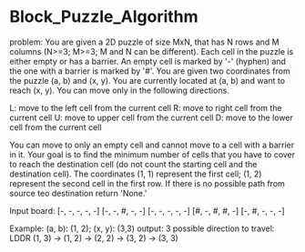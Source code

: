 # Block_Puzzle_Algorithm

problem: You are given a 2D puzzle of size MxN, that has N rows and M columns (N>=3; M>=3; M and N can be different). Each cell in the puzzle is either
empty or has a barrier. An empty cell is marked by '-' (hyphen) and the one with a barrier is marked by '#'. You are given two coordinates from the puzzle (a, b)
and (x, y). You are currently located at (a, b) and want to reach (x, y). You can move only in the following directions.

L: move to the left cell from the current cell
R: move to right cell from the current cell
U: move to upper cell from the current cell
D: move to the lower cell from the current cell

You can move to only an empty cell and cannot move to a cell with a barrier in it. Your goal is to find the minimum number of cells that you have to cover to reach 
the destination cell (do not count the starting cell and the destination cell). The coordinates (1, 1) represent the first cell; (1, 2) represent the second cell in
the first row. If there is no possible path from source teo destination return 'None.'

Input board:
[-, -, -, -, -]
[-, -, #, -, -]
[-, -, -, -, -]
[#, -, #, #, -]
[-, #, -, -, -]

Example: (a, b): (1, 2); (x, y): (3,3)
output: 3
        possible direction to travel: LDDR
        (1, 3) -> (1, 2) -> (2, 2) -> (3, 2) -> (3, 3)
